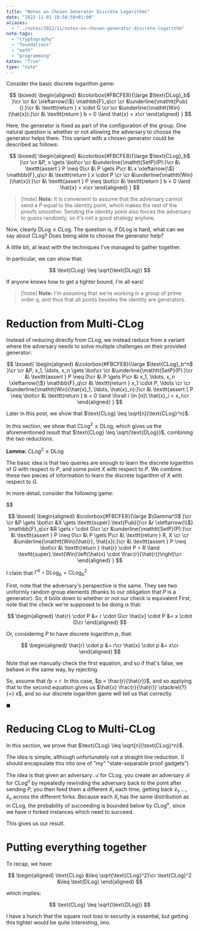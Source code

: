 ```yaml
---
title: "Notes on Chosen Generator Discrete Logarithms"
date: "2022-11-01 18:58:58+01:00"
aliases:
  - "../notes/2022/11/notes-on-chosen-generator-discrete-logarithm"
note-tags:
  - "cryptography"
  - "foundations"
  - "math"
  - "programming"
katex: "True"
type: "note"
---
```


Consider the basic discrete logarithm game:

$$
\boxed{
\begin{aligned}
&\colorbox{#FBCFE8}{\large
  $\text{DLog}_b$
}\cr
\cr
&x \xleftarrow{\$} \mathbb{F}_q\cr
\cr
&\underline{\mathtt{Pub}():}\cr
&\ \texttt{return } x \cdot G \cr
\cr
&\underline{\mathtt{Win}(\hat{x}):}\cr
&\ \texttt{return } b = 0 \land \hat{x} = x\cr
\end{aligned}
}
$$

Here, the generator is fixed as part of the configuration of the group.
One natural question is whether or not allowing the adversary
to choose the generator helps them.
This variant with a chosen generator could be described as follows:

$$
\boxed{
\begin{aligned}
&\colorbox{#FBCFE8}{\large
  $\text{CLog}_b$
}\cr
\cr
&P, x \gets \bot\cr
\cr
&\underline{\mathtt{SetP}(P):}\cr
&\ \texttt{assert } P \neq 0\cr
&\ P \gets P\cr
&\ x \xleftarrow{\$} \mathbb{F}_q\cr
&\ \texttt{return } x \cdot P \cr
\cr
&\underline{\mathtt{Win}(\hat{x}):}\cr
&\ \texttt{assert } P \neq \bot\cr
&\ \texttt{return } b = 0 \land \hat{x} = x\cr
\end{aligned}
}
$$

> [!note] **Note:**
> It is convenient to assume that the adversary cannot send a $P$
> equal to the identity point, which makes the rest of the proofs smoother.
> Sending the identity point also forces the adversary to guess randomly,
> so it's not a good strategy anyhow.

Now, clearly $\text{DLog} \leq \text{CLog}$.
The question is, if $\text{DLog}$ is hard, what can we say about $\text{CLog}$?
Does being able to choose the generator help?

A little bit, at least with the techniques I've managed to gather together.

In particular, we can show that:

$$
\text{CLog} \leq \sqrt{\text{DLog}}
$$

If anyone knows how to get a tighter bound, I'm all ears!

> [!note] **Note:**
> I'm assuming that we're working in a group of prime order $q$,
> and thus that all points besides the identity are generators.

# Reduction from Multi-CLog

Instead of reducing directly from $\text{CLog}$, we instead reduce
from a variant where the adversary needs to solve multiple challenges
on their provided generator:

$$
\boxed{
\begin{aligned}
&\colorbox{#FBCFE8}{\large
  $\text{CLog}_b^n$
}\cr
\cr
&P, x_1, \ldots, x_n \gets \bot\cr
\cr
&\underline{\mathtt{SetP}(P):}\cr
&\ \texttt{assert } P \neq 0\cr
&\ P \gets P\cr
&\ x_1, \ldots, x_n \xleftarrow{\$} \mathbb{F}_q\cr
&\ \texttt{return } x_1 \cdot P, \ldots \cr
\cr
&\underline{\mathtt{Win}(\hat{x}_1, \ldots, \hat{x}_n):}\cr
&\ \texttt{assert } P \neq \bot\cr
&\ \texttt{return } b = 0 \land \forall i \in [n]\ \hat{x}_i = x_i\cr
\end{aligned}
}
$$

Later in this post, we show that $\text{CLog} \leq \sqrt[n]{\text{CLog}^n}$.

In this section, we show that $\text{CLog}^2 \leq \text{DLog}$,
which gives us the aforementioned result that $\text{CLog} \leq \sqrt{\text{DLog}}$, combining the two reductions.

**Lemma:** $\text{CLog}^2 \leq \text{DLog}$

The basic idea is that two queries are enough to learn
the discrete logarithm of $G$ with respect to $P$, and some point
$X$ with respect to $P$.
We combine these two pieces of information to learn the discrete
logarithm of $X$ with respect to $G$.

In more detail, consider the following game:

$$

$$
\boxed{
\begin{aligned}
&\colorbox{#FBCFE8}{\large
  $\Gamma^0$
}\cr
\cr
&P \gets \bot\cr
&X \gets \texttt{super}.\text{Pub}()\cr
&r \xleftarrow{\\$} \mathbb{F}_q\cr
&R \gets r \cdot G\cr
\cr
&\underline{\mathtt{SetP}(P):}\cr
&\ \texttt{assert } P \neq 0\cr
&\ P \gets P\cr
&\ \texttt{return } R, X \cr
\cr
&\underline{\mathtt{Win}(\hat{r}, \hat{x}):}\cr
&\ \texttt{assert } P \neq \bot\cr
&\ \texttt{return } \hat{r} \cdot P = R \land \texttt{super}.\text{Win}\left(\hat{x} \cdot \frac{r}{\hat{r}}\right)\cr
\end{aligned}
}
$$

I claim that $\Gamma^0 \circ \text{DLog}_b = \text{CLog}^2_b$

First, note that the adversary's perspective is the same.
They see two uniformly random group elements (thanks to our obligation
that $P$ is a generator).
So, it boils down to whether or not our check is equivalent
First, note that the check we're supposed to be doing is that:

$$
\begin{aligned}
\hat{r} \cdot P &= r \cdot G\cr
\hat{x} \cdot P &= x \cdot G\cr
\end{aligned}
$$

Or, considering $P$ to have discrete logarithm $p$, that:

$$
\begin{aligned}
\hat{r} \cdot p &= r\cr
\hat{x} \cdot p &= x\cr
\end{aligned}
$$

Note that we manually check the first equation, and so if that's
false, we behave in the same way, by rejecting.

So, assume that $\hat{r} p = r$.
In this case, $p = \frac{r}{\hat{r}}$,
and so applying that to the second equation gives us
$\hat{x} \frac{r}{\hat{r}} \stackrel{?}{=} x$,
and so our discrete logarithm game will tell us that correctly.

$\blacksquare$

# Reducing CLog to Multi-CLog

In this section, we prove that $\text{CLog} \leq \sqrt[n]{\text{CLog}^n}$.

The idea is simple, although unfortunately not a straight line reduction.
(I should encapsulate this into one of "my" "state-separable proof gadgets")

The idea is that given an adversary $\mathcal{A}$ for $\text{CLog}$,
you create an adversary $\mathcal{B}$ for $\text{CLog}^n$ by repeatedly rewinding
the adversary back to the point after sending $P$, you then feed them
a different $X_i$ each time, getting back $\hat{x}_1, \ldots, \hat{x}_n$
across the different forks.
Because each $X_i$ has the same distribution as in $\text{CLog}$,
the probability of succeeding is bounded below by $\text{CLog}^n$,
since we have $n$ forked instances which need to succeed.

This gives us our result.

# Putting everything together

To recap, we have:

$$
\begin{aligned}
\text{CLog} &\leq \sqrt{\text{CLog}^2}\cr
\text{CLog}^2 &\leq \text{DLog}
\end{aligned}
$$

which implies:

$$
\text{CLog} \leq \sqrt{\text{DLog}}
$$

I have a hunch that the square root loss in security is essential,
but getting this tighter would be quite interesting, imo.